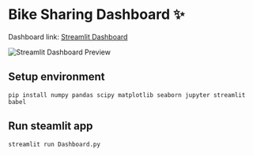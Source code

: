 # Bike Sharing Dashboard ✨
Dashboard link: [Streamlit Dashboard](https://capital-bikesharing.streamlit.app/)

![Streamlit Dashboard Preview](https://raw.githubusercontent.com/fadiyahsutopo/PythonAnalisisData/main/dashboard.png)

## Setup environment
```
pip install numpy pandas scipy matplotlib seaborn jupyter streamlit babel
```

## Run steamlit app
```
streamlit run Dashboard.py
```
